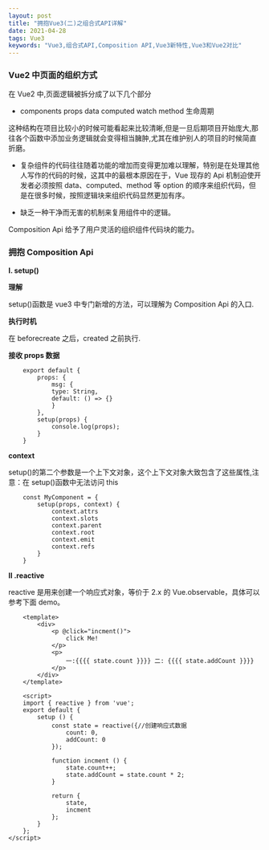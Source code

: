 ```yaml
---
layout: post
title: "拥抱Vue3(二)之组合式API详解"
date: 2021-04-28
tags: Vue3
keywords: "Vue3,组合式API,Composition API,Vue3新特性,Vue3和Vue2对比"
---
```


### Vue2 中页面的组织方式

在 Vue2 中,页面逻辑被拆分成了以下几个部分

- components props data computed watch method 生命周期

这种结构在项目比较小的时候可能看起来比较清晰,但是一旦后期项目开始庞大,那往各个函数中添加业务逻辑就会变得相当臃肿,尤其在维护别人的项目的时候简直折磨。

- 复杂组件的代码往往随着功能的增加而变得更加难以理解，特别是在处理其他人写作的代码的时候，这其中的最根本原因在于，Vue 现存的 Api 机制迫使开发者必须按照 data、computed、method 等 option 的顺序来组织代码，但是在很多时候，按照逻辑块来组织代码显然更加有序。

- 缺乏一种干净而无害的机制来复用组件中的逻辑。

Composition Api 给予了用户灵活的组织组件代码块的能力。

### 拥抱 Composition Api

**I. setup()**

**理解**

setup()函数是 vue3 中专门新增的方法，可以理解为 Composition Api 的入口.

**执行时机**

在 beforecreate 之后，created 之前执行.

**接收 props 数据**

```
    export default {
        props: {
            msg: {
            type: String,
            default: () => {}
            }
        },
        setup(props) {
            console.log(props);
        }
    }
```

**context**

setup()的第二个参数是一个上下文对象，这个上下文对象大致包含了这些属性,注意：在 setup()函数中无法访问 this

```
    const MyComponent = {
        setup(props, context) {
            context.attrs
            context.slots
            context.parent
            context.root
            context.emit
            context.refs
        }
    }

```

**II .reactive**

reactive 是用来创建一个响应式对象，等价于 2.x 的 Vue.observable，具体可以参考下面 demo。

```
    <template>
        <div>
            <p @click="incment()">
                click Me!
            </p>
            <p>
                一:{{{{ state.count }}}} 二: {{{{ state.addCount }}}}
            </p>
        </div>
    </template>

    <script>
    import { reactive } from 'vue';
    export default {
        setup () {
            const state = reactive({//创建响应式数据
                count: 0,
                addCount: 0
            });

            function incment () {
                state.count++;
                state.addCount = state.count * 2;
            }

            return {
                state,
                incment
            };
        }
    };
</script>
```
